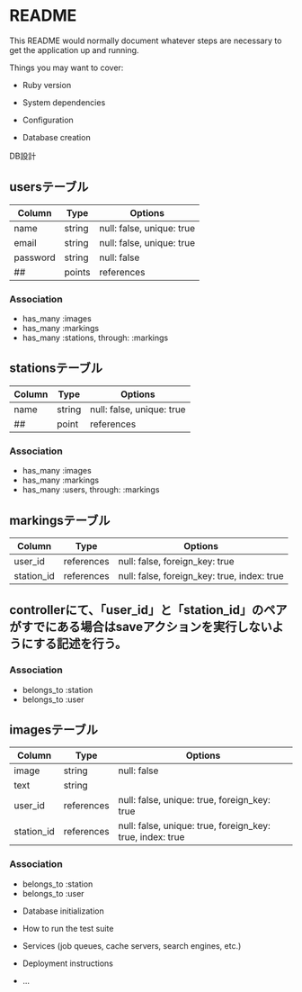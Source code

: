 # README

This README would normally document whatever steps are necessary to get the
application up and running.

Things you may want to cover:

* Ruby version

* System dependencies

* Configuration

* Database creation

 DB設計

## usersテーブル

|Column|Type|Options|
|------|----|-------|
|name|string|null: false, unique: true|
|email|string|null: false, unique: true|
|password|string|null: false|
## |points|references|null: false|

### Association
- has_many :images
- has_many :markings
- has_many :stations, through: :markings

## stationsテーブル

|Column|Type|Options|
|------|----|-------|
|name|string|null: false, unique: true|
## |point|references|null: fales|

### Association
- has_many :images
- has_many :markings
- has_many :users, through: :markings

## markingsテーブル
|Column|Type|Options|
|------|----|-------|
|user_id|references|null: false, foreign_key: true|
|station_id|references|null: false, foreign_key: true, index: true|
## controllerにて、「user_id」と「station_id」のペアがすでにある場合はsaveアクションを実行しないようにする記述を行う。

### Association
- belongs_to :station
- belongs_to :user

## imagesテーブル
|Column|Type|Options|
|------|----|-------|
|image|string|null: false|
|text|string| |
|user_id|references|null: false, unique: true, foreign_key: true|
|station_id|references|null: false, unique: true, foreign_key: true, index: true|

### Association
- belongs_to :station
- belongs_to :user


* Database initialization

* How to run the test suite

* Services (job queues, cache servers, search engines, etc.)

* Deployment instructions

* ...
